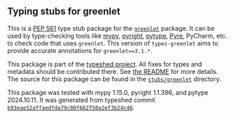## Typing stubs for greenlet

This is a [PEP 561](https://peps.python.org/pep-0561/)
type stub package for the [`greenlet`](https://github.com/python-greenlet/greenlet) package.
It can be used by type-checking tools like
[mypy](https://github.com/python/mypy/),
[pyright](https://github.com/microsoft/pyright),
[pytype](https://github.com/google/pytype/),
[Pyre](https://pyre-check.org/),
PyCharm, etc. to check code that uses `greenlet`. This version of
`types-greenlet` aims to provide accurate annotations for
`greenlet==3.1.*`.

This package is part of the [typeshed project](https://github.com/python/typeshed).
All fixes for types and metadata should be contributed there.
See [the README](https://github.com/python/typeshed/blob/main/README.md)
for more details. The source for this package can be found in the
[`stubs/greenlet`](https://github.com/python/typeshed/tree/main/stubs/greenlet)
directory.

This package was tested with
mypy 1.15.0,
pyright 1.1.396,
and pytype 2024.10.11.
It was generated from typeshed commit
[`b93eae52affaedfda79c00f662f50a2ef3b24c46`](https://github.com/python/typeshed/commit/b93eae52affaedfda79c00f662f50a2ef3b24c46).